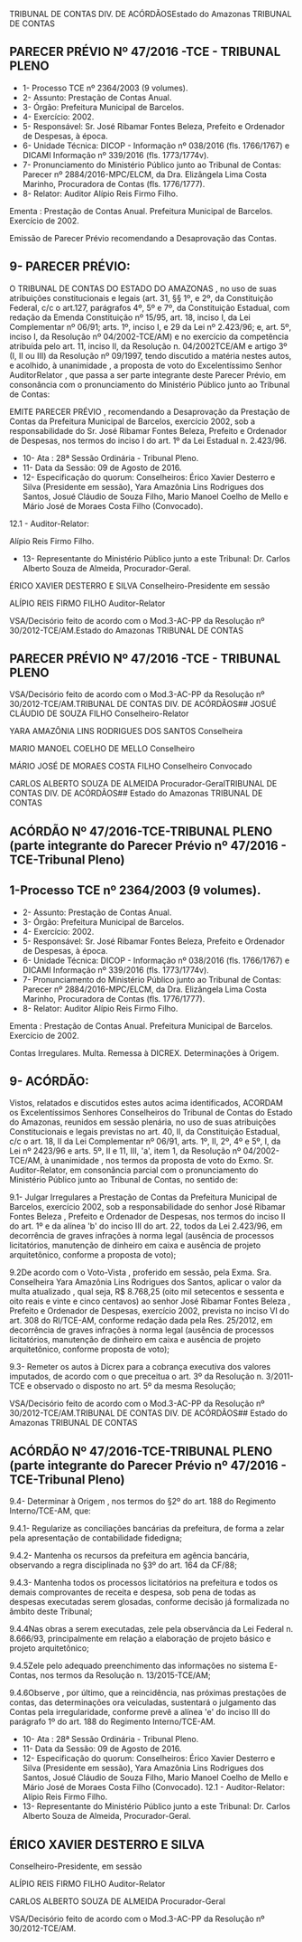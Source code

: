 TRIBUNAL DE CONTAS DIV. DE ACÓRDÃOSEstado do Amazonas TRIBUNAL DE CONTAS

## PARECER PRÉVIO Nº 47/2016 -TCE - TRIBUNAL PLENO

- 1- Processo TCE nº 2364/2003 (9 volumes).
- 2- Assunto: Prestação de Contas Anual.
- 3- Órgão: Prefeitura Municipal de Barcelos.
- 4- Exercício: 2002.
- 5- Responsável: Sr. José Ribamar Fontes Beleza, Prefeito e Ordenador de Despesas, à época.
- 6-  Unidade  Técnica: DICOP  -  Informação  nº  038/2016  (fls.  1766/1767)  e DICAMI  Informação nº 339/2016 (fls. 1773/1774v).
- 7-  Pronunciamento  do Ministério Público  junto  ao Tribunal  de Contas: Parecer  nº 2884/2016-MPC/ELCM, da Dra. Elizângela Lima Costa Marinho, Procuradora de Contas (fls. 1776/1777).
- 8- Relator: Auditor Alípio Reis Firmo Filho.

Ementa :  Prestação  de  Contas  Anual.  Prefeitura Municipal de Barcelos. Exercício de 2002.

Emissão  de  Parecer  Prévio  recomendando  a Desaprovação das Contas.

## 9- PARECER PRÉVIO:

O TRIBUNAL DE CONTAS DO ESTADO DO AMAZONAS ,  no  uso  de  suas atribuições  constitucionais  e  legais  (art.  31,  §§  1º,  e  2º,  da  Constituição  Federal, c/c  o art.127,  parágrafos  4º,  5º  e  7º,  da  Constituição  Estadual,  com  redação  da  Emenda Constituição nº 15/95, art. 18, inciso I, da Lei Complementar nº 06/91; arts. 1º, inciso I, e 29  da  Lei  nº  2.423/96;  e,  art.  5º,  inciso  I,  da  Resolução  nº  04/2002-TCE/AM)  e  no exercício  da  competência  atribuída  pelo  art.  11,  inciso  II,  da  Resolução  n.  04/2002TCE/AM e artigo 3º (I, II ou III) da Resolução nº 09/1997, tendo discutido a matéria nestes autos, e acolhido, à unanimidade , a proposta de voto do Excelentíssimo Senhor AuditorRelator , que passa a ser parte integrante deste Parecer Prévio, em consonância com o pronunciamento do Ministério Público junto ao Tribunal de Contas:

EMITE PARECER PRÉVIO ,  recomendando a Desaprovação da Prestação de Contas da  Prefeitura  Municipal de Barcelos, exercício 2002, sob a responsabilidade do Sr. José Ribamar Fontes Beleza, Prefeito e Ordenador de Despesas, nos termos do inciso I do art. 1º da Lei Estadual n.  2.423/96.

- 10- Ata : 28ª Sessão Ordinária - Tribunal Pleno.
- 11- Data da Sessão: 09 de Agosto de 2016.
- 12- Especificação do quorum: Conselheiros: Érico Xavier Desterro e Silva (Presidente em sessão), Yara Amazônia Lins Rodrigues dos Santos, Josué Cláudio de Souza Filho, Mario Manoel Coelho de Mello e Mário José de Moraes Costa Filho (Convocado).

12.1 - Auditor-Relator:

Alípio Reis Firmo Filho.

- 13-  Representante  do  Ministério  Público  junto  a  este Tribunal: Dr. Carlos  Alberto Souza de Almeida, Procurador-Geral.

ÉRICO XAVIER DESTERRO E SILVA Conselheiro-Presidente em sessão

ALÍPIO REIS FIRMO FILHO Auditor-Relator

VSA/Decisório feito de acordo com o Mod.3-AC-PP da Resolução nº 30/2012-TCE/AM.Estado do Amazonas TRIBUNAL DE CONTAS

## PARECER PRÉVIO Nº 47/2016 -TCE - TRIBUNAL PLENO

VSA/Decisório feito de acordo com o Mod.3-AC-PP da Resolução nº 30/2012-TCE/AM.TRIBUNAL DE CONTAS DIV. DE ACÓRDÃOS## JOSUÉ CLÁUDIO DE SOUZA FILHO Conselheiro-Relator

YARA AMAZÔNIA LINS RODRIGUES DOS SANTOS Conselheira

MARIO MANOEL COELHO DE MELLO Conselheiro

MÁRIO JOSÉ DE MORAES COSTA FILHO Conselheiro Convocado

CARLOS ALBERTO SOUZA DE ALMEIDA Procurador-GeralTRIBUNAL DE CONTAS DIV. DE ACÓRDÃOS## Estado do Amazonas TRIBUNAL DE CONTAS

## ACÓRDÃO Nº 47/2016-TCE-TRIBUNAL PLENO (parte integrante do Parecer Prévio nº 47/2016 - TCE-Tribunal Pleno)

## 1-Processo TCE nº 2364/2003 (9 volumes).

- 2- Assunto: Prestação de Contas Anual.
- 3- Órgão: Prefeitura Municipal de Barcelos.
- 4- Exercício: 2002.
- 5- Responsável: Sr. José Ribamar Fontes Beleza, Prefeito e Ordenador de Despesas, à época.
- 6-  Unidade  Técnica: DICOP  -  Informação  nº  038/2016  (fls.  1766/1767)  e DICAMI  Informação nº 339/2016 (fls. 1773/1774v).
- 7-  Pronunciamento  do Ministério Público  junto  ao Tribunal  de Contas: Parecer  nº 2884/2016-MPC/ELCM, da Dra. Elizângela Lima Costa Marinho, Procuradora de Contas (fls. 1776/1777).
- 8- Relator: Auditor Alípio Reis Firmo Filho.

Ementa :  Prestação  de  Contas  Anual.  Prefeitura Municipal de Barcelos. Exercício de 2002.

Contas  Irregulares.  Multa.  Remessa  à  DICREX. Determinações à Origem.

## 9- ACÓRDÃO:

Vistos, relatados e discutidos estes autos acima identificados, ACORDAM os Excelentíssimos Senhores Conselheiros do Tribunal de Contas do Estado do Amazonas, reunidos  em  sessão  plenária,  no  uso  de  suas  atribuições  Constitucionais  e  legais previstas no art. 40, II, da Constituição Estadual, c/c o art. 18, II da Lei Complementar nº 06/91, arts. 1º,  II,  2º,  4º  e  5º,  I,  da  Lei  nº  2423/96  e  arts.  5º,  II  e  11,  III,  'a',  item  1,  da Resolução  nº  04/2002-TCE/AM, à  unanimidade ,  nos  termos  da  proposta  de  voto  do Exmo. Sr. Auditor-Relator, em consonância parcial com o pronunciamento do Ministério Público junto ao Tribunal de Contas, no sentido de:

9.1-  Julgar  Irregulares a  Prestação  de  Contas  da  Prefeitura  Municipal  de Barcelos,  exercício  2002,  sob  a  responsabilidade  do  senhor José  Ribamar  Fontes Beleza , Prefeito e Ordenador de Despesas, nos termos do inciso II do art. 1º e da alínea 'b' do inciso III do art. 22, todos da Lei 2.423/96, em decorrência de graves infrações à norma  legal  (ausência  de  processos  licitatórios,  manutenção  de  dinheiro  em  caixa  e ausência de projeto arquitetônico, conforme a proposta de voto);

9.2De  acordo  com  o Voto-Vista , proferido  em  sessão,  pela  Exma.  Sra. Conselheira  Yara  Amazônia  Lins  Rodrigues  dos  Santos,  aplicar  o valor  da  multa atualizado ,  qual  seja,  R$ 8.768,25 (oito  mil  setecentos e sessenta e oito reais e vinte e cinco  centavos)  ao  senhor José  Ribamar  Fontes  Beleza , Prefeito  e  Ordenador  de Despesas,  exercício  2002,  prevista  no  inciso  VI  do  art.  308  do  RI/TCE-AM,  conforme redação  dada  pela  Res.  25/2012,  em  decorrência  de  graves  infrações  à  norma  legal (ausência  de  processos  licitatórios,  manutenção  de  dinheiro  em  caixa  e  ausência  de projeto arquitetônico, conforme proposta de voto);

9.3-  Remeter os  autos  à  Dicrex  para  a  cobrança  executiva  dos  valores imputados,  de  acordo  com  o  que  preceitua  o  art.  3º  da  Resolução  n.  3/2011-TCE  e observado o disposto no art. 5º da mesma Resolução;

VSA/Decisório feito de acordo com o Mod.3-AC-PP da Resolução nº 30/2012-TCE/AM.TRIBUNAL DE CONTAS DIV. DE ACÓRDÃOS## Estado do Amazonas TRIBUNAL DE CONTAS

## ACÓRDÃO Nº 47/2016-TCE-TRIBUNAL PLENO (parte integrante do Parecer Prévio nº 47/2016 - TCE-Tribunal Pleno)

9.4-  Determinar  à  Origem ,  nos  termos  do  §2º  do  art.  188  do  Regimento Interno/TCE-AM, que:

9.4.1- Regularize as conciliações bancárias da prefeitura, de forma a zelar pela apresentação de contabilidade fidedigna;

9.4.2-  Mantenha os  recursos  da  prefeitura  em  agência  bancária, observando a regra disciplinada no §3º do art. 164 da CF/88;

9.4.3- Mantenha todos os processos licitatórios na prefeitura e todos os  demais  comprovantes  de  receita  e  despesa,  sob  pena  de  todas  as  despesas executadas serem glosadas, conforme decisão já formalizada no âmbito deste Tribunal;

9.4.4Nas obras a serem executadas, zele pela  observância da Lei Federal n. 8.666/93, principalmente em relação a elaboração de projeto básico e projeto arquitetônico;

9.4.5Zele pelo adequado  preenchimento  das  informações  no sistema E-Contas, nos termos da Resolução n. 13/2015-TCE/AM;

9.4.6Observe , por último, que a reincidência, nas próximas prestações  de contas,  das  determinações  ora  veiculadas, sustentará  o  julgamento  das Contas pela irregularidade, conforme prevê a alínea 'e' do inciso III do parágrafo 1º do art. 188 do Regimento Interno/TCE-AM.

- 10- Ata : 28ª Sessão Ordinária - Tribunal Pleno.
- 11- Data da Sessão: 09 de Agosto de 2016.
- 12- Especificação do quorum: Conselheiros: Érico Xavier Desterro e Silva (Presidente em sessão), Yara Amazônia Lins Rodrigues dos Santos, Josué Cláudio de Souza Filho, Mario Manoel Coelho de Mello e Mário José de Moraes Costa Filho (Convocado). 12.1 - Auditor-Relator: Alípio Reis Firmo Filho.
- 13-  Representante  do  Ministério  Público  junto  a  este Tribunal: Dr. Carlos  Alberto Souza de Almeida, Procurador-Geral.

## ÉRICO XAVIER DESTERRO E SILVA

Conselheiro-Presidente, em sessão

ALÍPIO REIS FIRMO FILHO Auditor-Relator

CARLOS ALBERTO SOUZA DE ALMEIDA Procurador-Geral

VSA/Decisório feito de acordo com o Mod.3-AC-PP da Resolução nº 30/2012-TCE/AM.